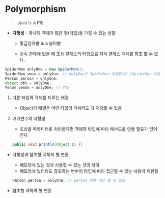 # Polymorphism

> Java Is A **P**IE

* **다형성** - 하나의 객체가 많은 형(타입)을 가질 수 있는 성질

  * 황금잉어빵 is a 붕어빵

  * 상속 관계에 있을 때 조상 클래스의 타입으로 자식 클래스 객체를 참조 할 수 있다. 

```java
SpiderMan onlyOne = new SpiderMan();
SpiderMan sman = onlyOne; // onlyOne은 SpiderMan 타입인가? (SpiderMan 타입으로 onlyOne을 참조할 수 있는가?)
Person person = onlyOne;
Object obj = onlyOne;
Venom venom = onlyOne; // 안됨
```

1. 다른 타입의 객체를 다루는 배열

   * Object의 배열은 어떤 타입의 객체라도 다 저장할 수 있음

2. 매개변수의 다형성

   * 조상을 파라미터로 처리한다면 객체의 타입에 따라 메서드를 만들 필요가 없어진다.

   ```java
   public void println(Object x) {}
   ```

   

* 다형성과 참조형 객체의 형 변환

  * 메모리에 있는 것과 사용할 수 있는 것의 차이
  * 메모리에 있더라도 참조하는 변수의 타입에 따라 접근할 수 있는 내용이 제한됨

  ```java
  Person person = onlyOne; // person 위에 꺼만 쓸 수 있음
  ```

* 참조형 객체의 형 변환
